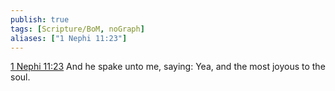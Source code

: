 ```yaml
---
publish: true
tags: [Scripture/BoM, noGraph]
aliases: ["1 Nephi 11:23"]
---
```

[1 Nephi 11:23](https://churchofjesuschrist.org/study/scriptures/bofm/1-ne/11?lang=eng&id=p23#p23) And he spake unto me, saying: Yea, and the most joyous to the soul.
